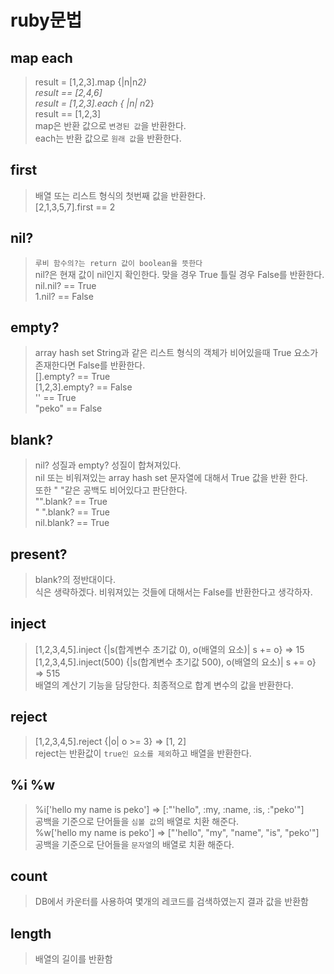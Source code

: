 # ruby문법

## map each

> result = [1,2,3].map {|n|n*2}  
> result == [2,4,6]  
> result = [1,2,3].each { |n| n*2}  
> result == [1,2,3]  
> map은 반환 값으로 `변경된 값`을 반환한다.  
> each는 반환 값으로 `원래 값`을 반환한다.  

## first

> 배열 또는 리스트 형식의 첫번째 값을 반환한다.  
> [2,1,3,5,7].first == 2  

## nil?

> `루비 함수의?는 return 값이 boolean을 뜻한다`  
> nil?은 현재 값이 nil인지 확인한다. 맞을 경우 True 틀릴 경우 False를 반환한다.  
> nil.nil? == True  
> 1.nil? == False  

## empty?

> array hash set String과 같은 리스트 형식의 객체가 비어있을때 True 요소가 존재한다면 False를 반환한다.  
> [].empty? == True  
> [1,2,3].empty? == False  
> '' == True  
> "peko" == False  

## blank?

> nil? 성질과 empty? 성질이 합쳐져있다.  
> nil 또는 비워져있는 array hash set 문자열에 대해서 True 값을 반환 한다.  
> 또한 " "같은 공백도 비어있다고 판단한다.  
> "".blank? == True  
> " ".blank? == True  
> nil.blank? == True  

## present?

> blank?의 정반대이다.  
> 식은 생략하겠다. 비워져있는 것들에 대해서는 False를 반환한다고 생각하자.  

## inject

> [1,2,3,4,5].inject {|s(합계변수 초기값 0), o(배열의 요소)| s += o} => 15  
> [1,2,3,4,5].inject(500) {|s(합계변수 초기값 500), o(배열의 요소)| s += o} => 515  
> 배열의 계산기 기능을 담당한다. 최종적으로 합계 변수의 값을 반환한다.  

## reject

> [1,2,3,4,5].reject {|o| o >= 3} => [1, 2]  
> reject는 반환값이 `true인 요소를 제외`하고 배열을 반환한다.  

## %i %w

> %i['hello my name is peko'] => [:"'hello", :my, :name, :is, :"peko'"]  
> 공백을 기준으로 단어들을 `심볼 값`의 배열로 치환 해준다.  
> %w['hello my name is peko'] => ["'hello", "my", "name", "is", "peko'"]  
> 공백을 기준으로 단어들을 `문자열`의 배열로 치환 해준다.  

## count

> DB에서 카운터를 사용하여 몇개의 레코드를 검색하였는지 결과 값을 반환함  

## length

> 배열의 길이를 반환함  
